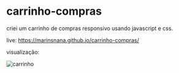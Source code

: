 # carrinho-compras

criei um carrinho de compras responsivo usando javascript e css.

live: https://marinsnana.github.io/carrinho-compras/

visualização:

![carrinho](https://github.com/marinsnana/carrinho-compras/assets/102560281/81695ef1-2b49-4ef5-a0e6-75e64431e1bd)
